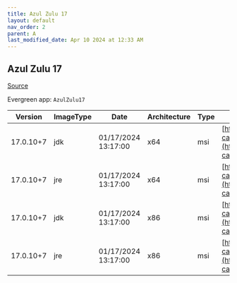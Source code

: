 ```yaml
---
title: Azul Zulu 17
layout: default
nav_order: 2
parent: A
last_modified_date: Apr 10 2024 at 12:33 AM
---
```


## Azul Zulu 17

[Source](https://www.azul.com/downloads/#zulu)

Evergreen app: `AzulZulu17`

| Version   | ImageType | Date                | Architecture | Type | URI                                                                                                                                            |
| --------- | --------- | ------------------- | ------------ | ---- | ---------------------------------------------------------------------------------------------------------------------------------------------- |
| 17.0.10+7 | jdk       | 01/17/2024 13:17:00 | x64          | msi  | [https://cdn.azul.com/zulu/bin/zulu17.48.15-ca-jdk17.0.10-win_x64.msi](https://cdn.azul.com/zulu/bin/zulu17.48.15-ca-jdk17.0.10-win_x64.msi)   |
| 17.0.10+7 | jre       | 01/17/2024 13:17:00 | x64          | msi  | [https://cdn.azul.com/zulu/bin/zulu17.48.15-ca-jre17.0.10-win_x64.msi](https://cdn.azul.com/zulu/bin/zulu17.48.15-ca-jre17.0.10-win_x64.msi)   |
| 17.0.10+7 | jdk       | 01/17/2024 13:17:00 | x86          | msi  | [https://cdn.azul.com/zulu/bin/zulu17.48.15-ca-jdk17.0.10-win_i686.msi](https://cdn.azul.com/zulu/bin/zulu17.48.15-ca-jdk17.0.10-win_i686.msi) |
| 17.0.10+7 | jre       | 01/17/2024 13:17:00 | x86          | msi  | [https://cdn.azul.com/zulu/bin/zulu17.48.15-ca-jre17.0.10-win_i686.msi](https://cdn.azul.com/zulu/bin/zulu17.48.15-ca-jre17.0.10-win_i686.msi) |
